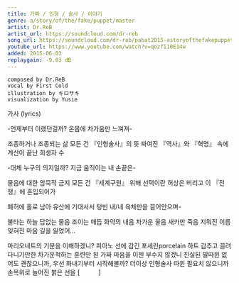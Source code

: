 ```yaml
---
title: 가짜 / 인형 / 술사 / 이야기
genre: a/story/of/the/fake/puppet/master
artist: Dr.ReB
artist_url: https://soundcloud.com/dr-reb
song_url: https://soundcloud.com/dr-reb/pabat2015-astoryofthefakepuppetmaster
youtube_url: https://www.youtube.com/watch?v=qozfi10E14w
added: 2015-06-03
replaygain: -9.03 dB
---
```


    composed by Dr.ReB
    vocal by First Cold
    illustration by キロサキ
    visualization by Yusie

가사 (lyrics)

-언제부터 이랬던걸까? 온몸에 차가움만 느껴져-

조종하거나 조종되는 삶 모든 건 『인형술사』의 뜻
짜여진 『역사』와 『혁명』 속에 계산이 끝난 희생자 수

-대체 누구의 의지일까? 지금 움직이는 내 손끝은-

물음에 대한 암묵적 금지 모든 건 『세계구원』 위해
선택이란 허상은 버리고 이 『전쟁』에 혼입되어가

폐허에 홀로 남아 유산에 기대서서
텅빈 내/네 육체만을 끌어안으며-

불타는 하늘 답없는 물음 조이는 매듭 화약의 내음
차가운 울음 새카만 죽음 지워진 이름 잊혀진 마음
길을 잃었어...

마리오네트의 기분을 이해하겠니? 피아노 선에 감긴 포세린porcelain 하트
감추고 끌려다니기만한 차가운척하는 훈련만 된 가짜 마음을 이젠 부수지 않겠니
진실된 말따윈 없어도 괜찮으니까, 우선 화내기부터 시작해볼까?
더이상 인형술사 따윈 필요치 않으니까 손목위로 늘어진 붉은 선을 [　　　]
